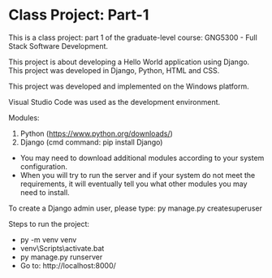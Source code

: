 # Class Project: Part-1

This is a class project: part 1 of the graduate-level course: GNG5300 - Full Stack Software Development.

This project is about developing a Hello World application using Django. This project was developed in Django, Python, HTML and CSS.

This project was developed and implemented on the Windows platform. 

Visual Studio Code was used as the development environment. 

Modules:
1.	Python (https://www.python.org/downloads/)
2.	Django (cmd command: pip install Django)

- You may need to download additional modules according to your system configuration.
-	When you will try to run the server and if your system do not meet the requirements, it will eventually tell you what other modules you may need to install.

To create a Django admin user, please type: py manage.py createsuperuser

Steps to run the project:
- py -m venv venv
- venv\Scripts\activate.bat
- py manage.py runserver
- Go to: http://localhost:8000/

 
